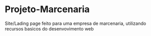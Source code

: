 # Projeto-Marcenaria
 Site/Lading page feito para uma empresa de marcenaria, utilizando recursos basicos do desenvovimento web
